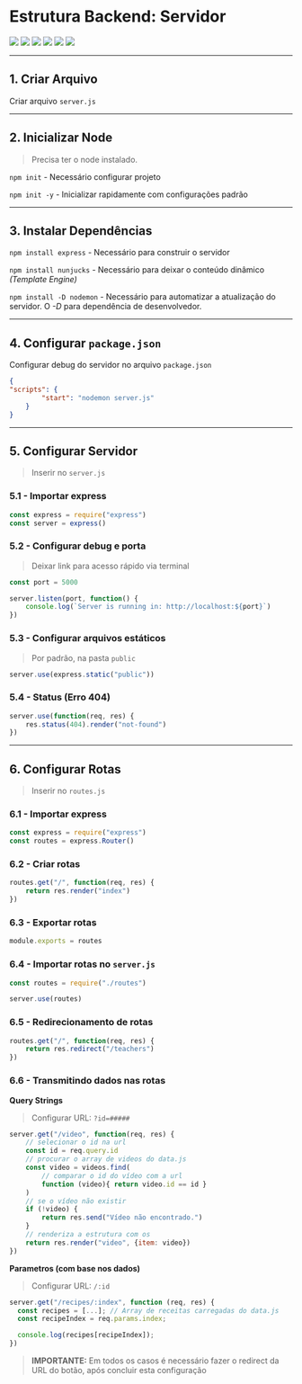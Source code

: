 # **Estrutura Backend**: Servidor

[![](https://img.shields.io/badge/1.-Criar%20Arquivo-4969D7?style=flat-square&labelColor=21275C)](#1-criar-arquivo)
[![](https://img.shields.io/badge/2.-Inicializar%20Node-4969D7?style=flat-square&labelColor=21275C)](#2-inicializar-node)
[![](https://img.shields.io/badge/3.-Instalar%20Dependências-4969D7?style=flat-square&labelColor=21275C)](#3-instalar-dependências)
[![](https://img.shields.io/badge/4.-Configurar%20package.json-4969D7?style=flat-square&labelColor=21275C)](#4-configurar-packagejson)
[![](https://img.shields.io/badge/5.-Configurar%20Servidor-4969D7?style=flat-square&labelColor=21275C)](#5-configurar-servidor)
[![](https://img.shields.io/badge/6.-Configurar%20Rotas-4969D7?style=flat-square&labelColor=21275C)](#6-configurar-rotas)
___

## **1.** Criar Arquivo
Criar arquivo `server.js`

---

## **2.** Inicializar Node
> Precisa ter o node instalado.

`npm init` - Necessário configurar projeto

`npm init -y` - Inicializar rapidamente com configurações padrão

---

## **3.** Instalar Dependências
`npm install express` - Necessário para construir o servidor

`npm install nunjucks` - Necessário para deixar o conteúdo dinâmico *(Template Engine)*

`npm install -D nodemon` - Necessário para automatizar a atualização do servidor. O *-D* para dependência de desenvolvedor.

---

## **4.** Configurar `package.json`

Configurar debug do servidor no arquivo `package.json`
```json
{
"scripts": {
        "start": "nodemon server.js"
    }
}
```

---

## **5.** Configurar Servidor

> Inserir no `server.js`

### **5.1** - Importar express
```javascript
const express = require("express")
const server = express()
```

### **5.2** - Configurar debug e porta
> Deixar link para acesso rápido via terminal
```javascript
const port = 5000

server.listen(port, function() {
    console.log(`Server is running in: http://localhost:${port}`)
})
```

### **5.3** - Configurar arquivos estáticos
> Por padrão, na pasta `public`
```javascript
server.use(express.static("public"))
```

### **5.4** - Status (Erro 404)
```javascript
server.use(function(req, res) {
    res.status(404).render("not-found")
})
```
---

## **6.** Configurar Rotas
> Inserir no `routes.js`

### **6.1** - Importar express
```javascript
const express = require("express")
const routes = express.Router()
```

### **6.2** - Criar rotas
```javascript
routes.get("/", function(req, res) {
    return res.render("index")
})
```

### **6.3** - Exportar rotas
```javascript
module.exports = routes
```

### **6.4** - Importar rotas no `server.js`
```javascript
const routes = require("./routes")

server.use(routes)
```

### **6.5** - Redirecionamento de rotas
```javascript
routes.get("/", function(req, res) {
    return res.redirect("/teachers")
})
```
### **6.6** - Transmitindo dados nas rotas

**Query Strings**
> Configurar URL: `?id=#####`
```javascript
server.get("/video", function(req, res) {
    // selecionar o id na url
    const id = req.query.id
    // procurar o array de videos do data.js
    const video = videos.find(
        // comparar o id do vídeo com a url
        function (video){ return video.id == id }
    )
    // se o vídeo não existir
    if (!video) {
        return res.send("Vídeo não encontrado.")
    }
    // renderiza a estrutura com os
    return res.render("video", {item: video})
})
```
**Parametros (com base nos dados)**
> Configurar URL: `/:id`
```javascript
server.get("/recipes/:index", function (req, res) {
  const recipes = [...]; // Array de receitas carregadas do data.js
  const recipeIndex = req.params.index;

  console.log(recipes[recipeIndex]);
})
```

> **IMPORTANTE:** Em todos os casos é necessário fazer o redirect da URL do botão, após concluir esta configuração
